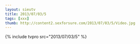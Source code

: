 ```yaml
--- 
layout: sieutv
title: 2013/07/03/5
tags: [xxx]
thumb: http://content2.sexforsure.com/2013/07/03/5/Video.jpg
---
```

{% include tvpro src="2013/07/03/5" %} 
